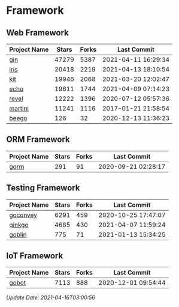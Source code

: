 # Framework

## Web Framework
| Project Name | Stars | Forks | Last Commit |
| ------------ | ----- | ----- | ----------- |
| [gin](https://github.com/gin-gonic/gin) | 47279 | 5387 | 2021-04-11 16:29:34 |
| [iris](https://github.com/kataras/iris) | 20418 | 2219 | 2021-04-13 18:10:54 |
| [kit](https://github.com/go-kit/kit) | 19946 | 2068 | 2021-03-20 12:02:47 |
| [echo](https://github.com/labstack/echo) | 19611 | 1744 | 2021-04-09 07:14:23 |
| [revel](https://github.com/revel/revel) | 12222 | 1396 | 2020-07-12 05:57:36 |
| [martini](https://github.com/go-martini/martini) | 11241 | 1116 | 2017-01-21 21:58:54 |
| [beego](https://github.com/astaxie/beego) | 126 | 32 | 2020-12-13 11:36:23 |

## ORM Framework
| Project Name | Stars | Forks | Last Commit |
| ------------ | ----- | ----- | ----------- |
| [gorm](https://github.com/jinzhu/gorm) | 291 | 91 | 2020-09-21 02:28:17 |

## Testing Framework
| Project Name | Stars | Forks | Last Commit |
| ------------ | ----- | ----- | ----------- |
| [goconvey](https://github.com/smartystreets/goconvey) | 6291 | 459 | 2020-10-25 17:47:07 |
| [ginkgo](https://github.com/onsi/ginkgo) | 4685 | 430 | 2021-04-07 11:59:24 |
| [goblin](https://github.com/franela/goblin) | 775 | 71 | 2021-01-13 15:34:25 |

## IoT Framework
| Project Name | Stars | Forks | Last Commit |
| ------------ | ----- | ----- | ----------- |
| [gobot](https://github.com/hybridgroup/gobot) | 7113 | 888 | 2020-12-01 09:54:44 |

*Update Date: 2021-04-16T03:00:56*